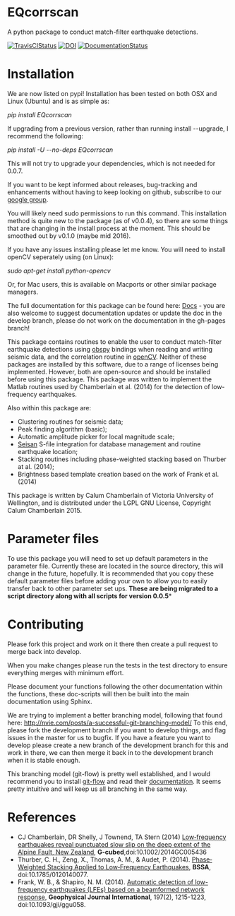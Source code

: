 # EQcorrscan
A python package to conduct match-filter earthquake detections.

[![TravisCIStatus](https://travis-ci.org/calum-chamberlain/EQcorrscan.svg?branch=master)](https://travis-ci.org/calum-chamberlain/EQcorrscan)
[![DOI](https://zenodo.org/badge/18852/calum-chamberlain/EQcorrscan.svg)](https://zenodo.org/badge/latestdoi/18852/calum-chamberlain/EQcorrscan)
[![DocumentationStatus](http://readthedocs.org/projects/eqcorrscan/badge/?version=latest)](http://eqcorrscan.readthedocs.org/en/latest/?badge=latest)

# Installation
We are now listed on pypi!  Installation has been tested on both OSX and Linux (Ubuntu) and
is as simple as:

*pip install EQcorrscan*

If upgrading from a previous version, rather than running install --upgrade, I recommend the following:

*pip install -U --no-deps EQcorrscan*

This will not try to upgrade your dependencies, which is not needed for 0.0.7.

If you want to be kept informed about releases, bug-tracking and enhancements
without having to keep looking on github, subscribe to our [google group](https://groups.google.com/forum/#!forum/eqcorrscan-users).

You will likely need sudo permissions to run this command.  This installation
method is quite new to the package (as of v0.0.4), so there are some things that
are changing in the install process at the moment.  This should be smoothed out
by v0.1.0 (maybe mid 2016).

If you have any issues installing please let me know.  You will need to install openCV
seperately using (on Linux):

*sudo apt-get install python-opencv*

Or, for Mac users, this is available on Macports or other similar package managers.

The full documentation for this package can be found here:
[Docs](http://calum-chamberlain.github.io/EQcorrscan/) - you are also
welcome to suggest documentation updates or update the doc in the develop branch, please
do not work on the documentation in the gh-pages branch!

This package contains routines to enable the user to conduct match-filter earthquake
detections using [obspy](https://github.com/obspy/obspy/wiki) bindings when reading
and writing seismic data, and the correlation routine in [openCV](http://opencv.org/).
Neither of these packages are installed by this software, due to a range of
licenses being implemented.  However, both are open-source and should be installed
before using this package.  This package was written to implement the Matlab routines
used by Chamberlain et al. (2014) for the detection of low-frequency earthquakes.

Also within this package are:
* Clustering routines for seismic data;
* Peak finding algorithm (basic);
* Automatic amplitude picker for local magnitude scale;
* [Seisan](http://seisan.info/) S-file integration for database management and routine earthquake location;
* Stacking routines including phase-weighted stacking based on Thurber at al. (2014);
* Brightness based template creation based on the work of Frank et al. (2014)

This package is written by Calum Chamberlain of Victoria University of Wellington, and
is distributed under the LGPL GNU License, Copyright Calum Chamberlain 2015.

# Parameter files
To use this package you will need to set up default parameters in the parameter
file. Currently these are located in the source directory, this will change in
the future, hopefully. It is recommended that you copy these default parameter
files before adding your own to allow you to easily transfer back to other
parameter set ups. **These are being migrated to a script directory along with all scripts
for version 0.0.5***

# Contributing
Please fork this project and work on it there then create a pull request to
merge back into develop.

When you make changes please run the tests in the test directory to ensure
everything merges with minimum effort.

Please document your functions following the other documentation within the
functions, these doc-scripts will then be built into the main documentation
using Sphinx.

We are trying to implement a better branching model, following that found here:
http://nvie.com/posts/a-successful-git-branching-model/
To this end, please fork the development branch if you want to develop
things, and flag issues in the master for us to bugfix.
If you have a feature you want to develop please create a new branch
of the development branch for this and work in there, we can then merge
it back in to the development branch when it is stable enough.

This branching model (git-flow) is pretty well established, and I would recommend
you to install [git-flow](https://github.com/nvie/gitflow/wiki/Installation) and
read their [documentation](https://github.com/nvie/gitflow). It seems pretty intuitive and
will keep us all branching in the same way.

# References
* CJ Chamberlain, DR Shelly, J Townend, TA Stern (2014) [Low‐frequency earthquakes reveal punctuated slow slip on the deep extent of the Alpine Fault, New Zealand](http://onlinelibrary.wiley.com/doi/10.1002/2014GC005436/full), __G-cubed__,doi:10.1002/2014GC005436
* Thurber, C. H., Zeng, X., Thomas, A. M., & Audet, P. (2014). [Phase‐Weighted Stacking Applied to Low‐Frequency Earthquakes](http://www.bssaonline.org/content/early/2014/08/12/0120140077.abstract), __BSSA__, doi:10.1785/0120140077.
* Frank, W. B., & Shapiro, N. M. (2014). [Automatic detection of low-frequency earthquakes (LFEs) based on a beamformed network response](http://gji.oxfordjournals.org/content/197/2/1215.short), __Geophysical Journal International__, 197(2), 1215-1223, doi:10.1093/gji/ggu058.
